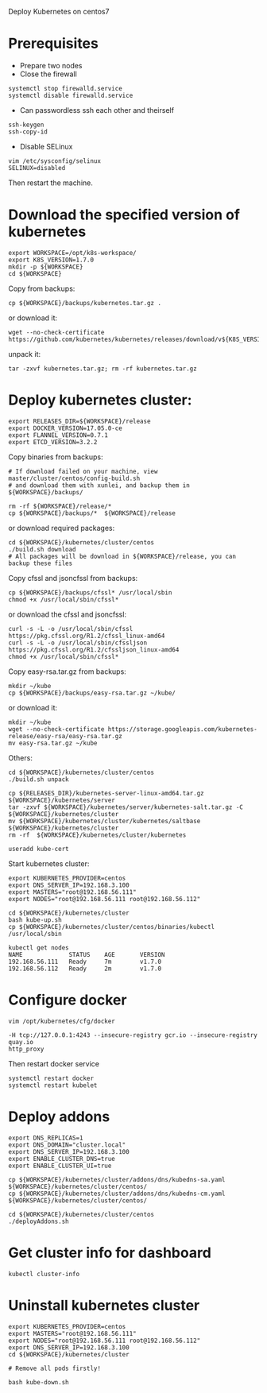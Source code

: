 Deploy Kubernetes on centos7

# Prerequisites
- Prepare two nodes
- Close the firewall
```
systemctl stop firewalld.service 
systemctl disable firewalld.service 
```
- Can passwordless ssh each other and theirself
```
ssh-keygen
ssh-copy-id
```
- Disable SELinux
```
vim /etc/sysconfig/selinux
SELINUX=disabled
```
Then restart the machine.

# Download the specified version of kubernetes
```
export WORKSPACE=/opt/k8s-workspace/
export K8S_VERSION=1.7.0
mkdir -p ${WORKSPACE}
cd ${WORKSPACE}
```

Copy from backups:
```
cp ${WORKSPACE}/backups/kubernetes.tar.gz . 
```
or download it:
```
wget --no-check-certificate https://github.com/kubernetes/kubernetes/releases/download/v${K8S_VERSION}/kubernetes.tar.gz
```

unpack it:
```
tar -zxvf kubernetes.tar.gz; rm -rf kubernetes.tar.gz
```

# Deploy kubernetes cluster:
```
export RELEASES_DIR=${WORKSPACE}/release
export DOCKER_VERSION=17.05.0-ce
export FLANNEL_VERSION=0.7.1
export ETCD_VERSION=3.2.2
```

Copy binaries from backups:
```
# If download failed on your machine, view master/cluster/centos/config-build.sh 
# and download them with xunlei, and backup them in ${WORKSPACE}/backups/

rm -rf ${WORKSPACE}/release/*
cp ${WORKSPACE}/backups/*  ${WORKSPACE}/release
```
or download required packages:
```
cd ${WORKSPACE}/kubernetes/cluster/centos
./build.sh download
# All packages will be download in ${WORKSPACE}/release, you can backup these files
```

Copy cfssl and jsoncfssl from backups:
```
cp ${WORKSPACE}/backups/cfssl* /usr/local/sbin
chmod +x /usr/local/sbin/cfssl*
```
or download the cfssl and jsoncfssl:
```
curl -s -L -o /usr/local/sbin/cfssl https://pkg.cfssl.org/R1.2/cfssl_linux-amd64
curl -s -L -o /usr/local/sbin/cfssljson https://pkg.cfssl.org/R1.2/cfssljson_linux-amd64
chmod +x /usr/local/sbin/cfssl*
```

Copy easy-rsa.tar.gz from backups:
```
mkdir ~/kube
cp ${WORKSPACE}/backups/easy-rsa.tar.gz ~/kube/
```
or download it:
```
mkdir ~/kube
wget --no-check-certificate https://storage.googleapis.com/kubernetes-release/easy-rsa/easy-rsa.tar.gz
mv easy-rsa.tar.gz ~/kube
```

Others:
```
cd ${WORKSPACE}/kubernetes/cluster/centos
./build.sh unpack

cp ${RELEASES_DIR}/kubernetes-server-linux-amd64.tar.gz ${WORKSPACE}/kubernetes/server
tar -zxvf ${WORKSPACE}/kubernetes/server/kubernetes-salt.tar.gz -C ${WORKSPACE}/kubernetes/cluster
mv ${WORKSPACE}/kubernetes/cluster/kubernetes/saltbase ${WORKSPACE}/kubernetes/cluster
rm -rf 	${WORKSPACE}/kubernetes/cluster/kubernetes

useradd kube-cert
```

Start kubernetes cluster:
```
export KUBERNETES_PROVIDER=centos
export DNS_SERVER_IP=192.168.3.100
export MASTERS="root@192.168.56.111"
export NODES="root@192.168.56.111 root@192.168.56.112"

cd ${WORKSPACE}/kubernetes/cluster
bash kube-up.sh 
cp ${WORKSPACE}/kubernetes/cluster/centos/binaries/kubectl /usr/local/sbin

kubectl get nodes
NAME             STATUS    AGE       VERSION
192.168.56.111   Ready     7m        v1.7.0
192.168.56.112   Ready     2m        v1.7.0
```

# Configure docker
```
vim /opt/kubernetes/cfg/docker

-H tcp://127.0.0.1:4243 --insecure-registry gcr.io --insecure-registry quay.io
http_proxy
```
Then restart docker service
```
systemctl restart docker
systemctl restart kubelet
```

# Deploy addons
```
export DNS_REPLICAS=1
export DNS_DOMAIN="cluster.local"
export DNS_SERVER_IP=192.168.3.100
export ENABLE_CLUSTER_DNS=true
export ENABLE_CLUSTER_UI=true

cp ${WORKSPACE}/kubernetes/cluster/addons/dns/kubedns-sa.yaml ${WORKSPACE}/kubernetes/cluster/centos/
cp ${WORKSPACE}/kubernetes/cluster/addons/dns/kubedns-cm.yaml ${WORKSPACE}/kubernetes/cluster/centos/

cd ${WORKSPACE}/kubernetes/cluster/centos
./deployAddons.sh
```

# Get cluster info for dashboard
```
kubectl cluster-info
```

# Uninstall kubernetes cluster
```
export KUBERNETES_PROVIDER=centos
export MASTERS="root@192.168.56.111"
export NODES="root@192.168.56.111 root@192.168.56.112"
export DNS_SERVER_IP=192.168.3.100
cd ${WORKSPACE}/kubernetes/cluster

# Remove all pods firstly!

bash kube-down.sh 
```
  